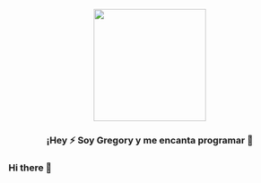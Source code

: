 <p align="center" width="300">
   <img align="center" width="200" src="https://avatars.githubusercontent.com/u/27635051?v=4" />
   <h3 align="center">¡Hey ⚡ Soy Gregory y me encanta programar 💬</h3>
</p>

### Hi there 👋

<!--
**gsan0627/gsan0627** is a ✨ _special_ ✨ repository because its `README.md` (this file) appears on your GitHub profile.

Here are some ideas to get you started:

- 🔭 I’m currently working on ...
- 🌱 I’m currently learning ...
- 👯 I’m looking to collaborate on ...
- 🤔 I’m looking for help with ...
- 💬 Ask me about ...
- 📫 How to reach me: ...
- 😄 Pronouns: ...
- ⚡ Fun fact: ...
-->
